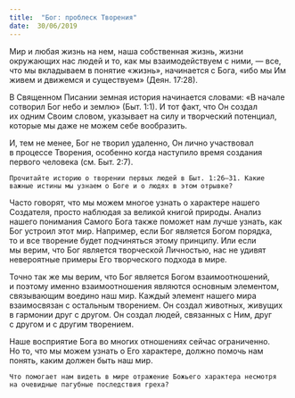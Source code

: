 ```yaml
---
title:  "Бог: проблеск Творения"
date:  30/06/2019
---
```


Мир и любая жизнь на нем, наша собственная жизнь, жизни окружающих нас людей и то, как мы взаимодействуем с ними, — все, что мы вкладываем в понятие «жизнь», начинается с Бога, «ибо мы Им живем и движемся и существуем» (Деян. 17:28).

В Священном Писании земная история начинается словами: «В начале сотворил Бог небо и землю» (Быт. 1:1). И тот факт, что Он создал их одним Своим словом, указывает на силу и творческий потенциал, которые мы даже не можем себе вообразить.

И, тем не менее, Бог не творил удаленно, Он лично участвовал в процессе Творения, особенно когда наступило время создания первого человека (см. Быт. 2:7).

`Прочитайте историю о творении первых людей в Быт. 1:26–31. Какие важные истины мы узнаем о Боге и о людях в этом отрывке?`

Часто говорят, что мы можем многое узнать о характере нашего Создателя, просто наблюдая за великой книгой природы. Анализ нашего понимания Самого Бога также поможет нам лучше узнать, как Бог устроил этот мир. Например, если Бог является Богом порядка, то и все творение будет подчиняться этому принципу. Или если мы верим, что Бог является творческой Личностью, нас не удивят невероятные примеры Его творческого подхода в мире.

Точно так же мы верим, что Бог является Богом взаимоотношений, и поэтому именно взаимоотношения являются основным элементом, связывающим воедино наш мир. Каждый элемент нашего мира взаимосвязан с остальным творением. Он создал животных, живущих в гармонии друг с другом. Он создал людей, связанных с Ним, друг с другом и с другим творением.

Наше восприятие Бога во многих отношениях сейчас ограниченно. Но то, что мы можем узнать о Его характере, должно помочь нам понять, каким должен быть наш мир.

`Что помогает нам видеть в мире отражение Божьего характера несмотря на очевидные пагубные последствия греха?`
